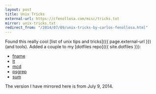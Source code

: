 ```yaml
---
layout: post
title: Unix Tricks
external-url: https://cfenollosa.com/misc/tricks.txt
mirror: unix-tricks.txt
redirect_from: "/2014/07/09/unix-tricks-by-carlos-fenollosa.html"
---
```


Found this really cool [list of unix tips and tricks]({{ page.external-url }})
(and tools). Added a couple to my [dotfiles repo]({{ site.dotfiles }}):

- [fname](https://github.com/parkr/dotfiles/blob/master/bin/fname)
- [lt](https://github.com/parkr/dotfiles/blob/master/bin/lt)
- [mcd](https://github.com/parkr/dotfiles/blob/master/bin/mcd)
- [psgrep](https://github.com/parkr/dotfiles/blob/master/bin/psgrep)
- [sum](https://github.com/parkr/dotfiles/blob/master/bin/sum)

The version I have mirrored here is from July 9, 2014.
